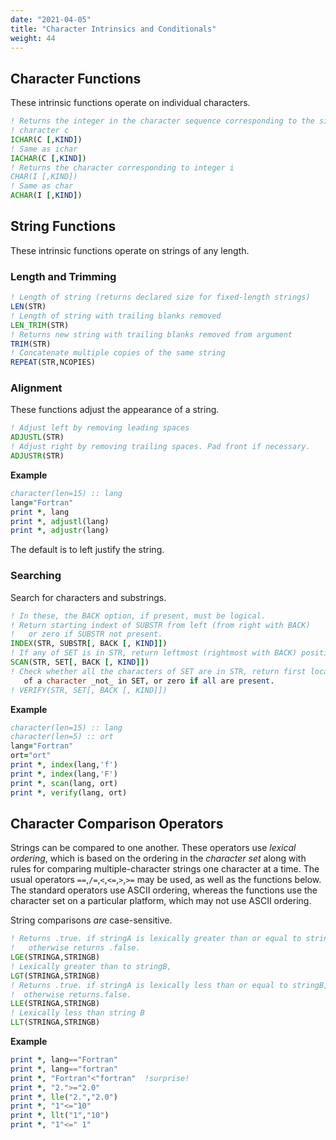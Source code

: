 ```yaml
---
date: "2021-04-05"
title: "Character Intrinsics and Conditionals"
weight: 44
---
```


## Character Functions

These intrinsic functions operate on individual characters.

```fortran
! Returns the integer in the character sequence corresponding to the single
! character c
ICHAR(C [,KIND])
! Same as ichar
IACHAR(C [,KIND])
! Returns the character corresponding to integer i
CHAR(I [,KIND])
! Same as char
ACHAR(I [,KIND])
```

## String Functions

These intrinsic functions operate on strings of any length.

### Length and Trimming

```fortran
! Length of string (returns declared size for fixed-length strings)
LEN(STR)
! Length of string with trailing blanks removed
LEN_TRIM(STR)
! Returns new string with trailing blanks removed from argument
TRIM(STR)
! Concatenate multiple copies of the same string
REPEAT(STR,NCOPIES)
```

### Alignment

These functions adjust the appearance of a string.

```fortran
! Adjust left by removing leading spaces
ADJUSTL(STR)
! Adjust right by removing trailing spaces. Pad front if necessary.
ADJUSTR(STR)
```
**Example**
```fortran
character(len=15) :: lang
lang="Fortran"
print *, lang
print *, adjustl(lang)
print *, adjustr(lang)
```
The default is to left justify the string.

### Searching

Search for characters and substrings.

```fortran
! In these, the BACK option, if present, must be logical.
! Return starting indext of SUBSTR from left (from right with BACK)
!   or zero if SUBSTR not present.
INDEX(STR, SUBSTR[, BACK [, KIND]])
! If any of SET is in STR, return leftmost (rightmost with BACK) position in STR
SCAN(STR, SET[, BACK [, KIND]])
! Check whether all the characters of SET are in STR, return first location 
   of a character _not_ in SET, or zero if all are present.
! VERIFY(STR, SET[, BACK [, KIND]])
```
**Example**
```fortran
character(len=15) :: lang
character(len=5) :: ort
lang="Fortran"
ort="ort"
print *, index(lang,'f')
print *, index(lang,'F')
print *, scan(lang, ort)
print *, verify(lang, ort)
```

## Character Comparison Operators

Strings can be compared to one another. 
These operators use _lexical ordering_, which is based on the ordering in the _character set_ along with rules for comparing multiple-character strings one 
character at a time.  The usual operators `==`,`/=`,`<`,`<=`,`>`,`>=` may be used, as well as the functions below.  The standard operators use ASCII ordering, whereas the functions use the character set on a particular platform, which may not use ASCII ordering.

String comparisons _are_ case-sensitive.

```fortran
! Returns .true. if stringA is lexically greater than or equal to stringB, 
!   otherwise returns .false.
LGE(STRINGA,STRINGB)
! Lexically greater than to stringB, 
LGT(STRINGA,STRINGB)
! Returns .true. if stringA is lexically less than or equal to stringB, 
!  otherwise returns.false.
LLE(STRINGA,STRINGB)
! Lexically less than string B 
LLT(STRINGA,STRINGB)
```
**Example**
```fortran
print *, lang=="Fortran"
print *, lang=="fortran"
print *, "Fortran"<"fortran"  !surprise!
print *, "2.">="2.0" 
print *, lle("2.","2.0") 
print *, "1"<="10"  
print *, llt("1","10")  
print *, "1"<=" 1"  
```
